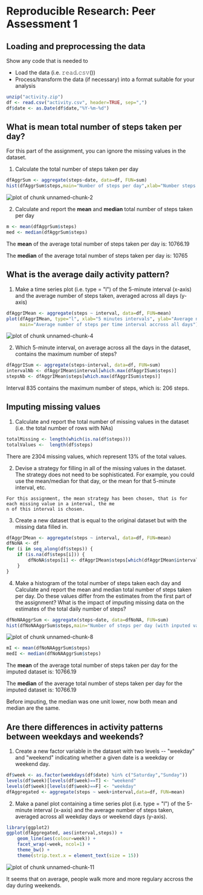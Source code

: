 # Reproducible Research: Peer Assessment 1
## Loading and preprocessing the data
Show any code that is needed to

- Load the data (i.e. 𝚛𝚎𝚊𝚍.𝚌𝚜𝚟())
- Process/transform the data (if necessary) into a format suitable for your analysis


```r
unzip("activity.zip")
df <- read.csv("activity.csv", header=TRUE, sep=",")
df$date <- as.Date(df$date,"%Y-%m-%d")
```

## What is mean total number of steps taken per day?
For this part of the assignment, you can ignore the missing values in the dataset.

1. Calculate the total number of steps taken per day

```r
dfAggrSum <- aggregate(steps~date, data=df, FUN=sum)
hist(dfAggrSum$steps,main="Number of steps per day",xlab="Number steps per day")
```

![plot of chunk unnamed-chunk-2](figure/unnamed-chunk-2-1.png)

2. Calculate and report the **mean** and **median** total number of steps taken per day

```r
m <- mean(dfAggrSum$steps)
med <- median(dfAggrSum$steps)
```

The **mean** of the  average total number of steps taken per day is: 10766.19

The **median** of the  average total number of steps taken per day is:  10765


## What is the average daily activity pattern?

1. Make a time series plot (i.e. type = "l") of the 5-minute interval (x-axis) and the average number of steps taken, averaged across all days (y-axis)


```r
dfAggrIMean <- aggregate(steps ~ interval, data=df, FUN=mean)
plot(dfAggrIMean, type="l", xlab="5 minutes intervals", ylab="Average number of steps", 
     main="Average number of steps per time interval accross all days")
```

![plot of chunk unnamed-chunk-4](figure/unnamed-chunk-4-1.png)

2. Which 5-minute interval, on average across all the days in the dataset, contains the maximum number of steps?

```r
dfAggrISum <- aggregate(steps~interval, data=df, FUN=sum)
intervalNb <- dfAggrIMean$interval[which.max(dfAggrISum$steps)]
stepsNb <- dfAggrIMean$steps[which.max(dfAggrISum$steps)]
```
Interval 835 contains the maximum number of steps, which is: 206 steps.

## Imputing missing values
1. Calculate and report the total number of missing values in the dataset (i.e. the total number of rows with NAs)

```r
totalMissing <- length(which(is.na(df$steps)))
totalValues <-  length(df$steps)
```

There are 2304 missing values, which represent 13% of the total values.

2. Devise a strategy for filling in all of the missing values in the dataset. The strategy does not need to be sophisticated. For example, you could use the mean/median for that day, or the mean for that 5-minute interval, etc.

```
For this assignment, the mean strategy has been chosen, that is for each missing value in a interval, the me
n of this interval is chosen.
````

3. Create a new dataset that is equal to the original dataset but with the missing data filled in.

```r
dfAggrIMean <- aggregate(steps ~ interval, data=df, FUN=mean)
dfNoNA <- df
for (i in seq_along(df$steps)) {
    if (is.na(df$steps[i])) {
        dfNoNA$steps[i] <- dfAggrIMean$steps[which(dfAggrIMean$interval==df$interval[i])]
    }
}
```

4. Make a histogram of the total number of steps taken each day and Calculate and report the mean and median total number of steps taken per day. Do these values differ from the estimates from the first part of the assignment? What is the impact of imputing missing data on the estimates of the total daily number of steps?


```r
dfNoNAAggrSum <- aggregate(steps~date, data=dfNoNA, FUN=sum)
hist(dfNoNAAggrSum$steps,main="Number of steps per day (with inputed values)",xlab="Number steps per day")
```

![plot of chunk unnamed-chunk-8](figure/unnamed-chunk-8-1.png)


```r
mI <- mean(dfNoNAAggrSum$steps)
medI <- median(dfNoNAAggrSum$steps)
```

The **mean** of the  average total number of steps taken per day for the imputed dataset is: 10766.19

The **median** of the  average total number of steps taken per day for the imputed dataset is:  10766.19

Before imputing, the median was one unit lower, now both mean and median are the same.

## Are there differences in activity patterns between weekdays and weekends?
1. Create a new factor variable in the dataset with two levels -- "weekday" and "weekend" indicating whether a given date is a weekday or weekend day.


```r
df$week <- as.factor(weekdays(df$date) %in% c("Saturday","Sunday"))
levels(df$week)[levels(df$week)==T] <- "weekend"
levels(df$week)[levels(df$week)==F] <- "weekday"
dfAggregated <- aggregate(steps ~ week+interval,data=df, FUN=mean)
```

2. Make a panel plot containing a time series plot (i.e. type = "l") of the 5-minute interval (x-axis) and the average number of steps taken, averaged across all weekday days or weekend days (y-axis).


```r
library(ggplot2)
ggplot(dfAggregated, aes(interval,steps)) +
    geom_line(aes(colour=week)) +
    facet_wrap(~week, ncol=1) +
    theme_bw() + 
    theme(strip.text.x = element_text(size = 15))
```

![plot of chunk unnamed-chunk-11](figure/unnamed-chunk-11-1.png)

It seems that on average, people walk more and more regulary accross the day during weekends.


